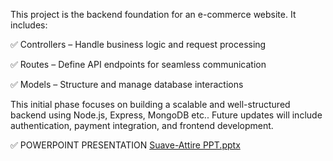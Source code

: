 This project is the backend foundation for an e-commerce website. It includes:

✅ Controllers – Handle business logic and request processing

✅ Routes – Define API endpoints for seamless communication

✅ Models – Structure and manage database interactions

This initial phase focuses on building a scalable and well-structured backend using Node.js, Express, MongoDB etc.. Future updates will include authentication, payment integration, and frontend development.

✅ POWERPOINT PRESENTATION 
[Suave-Attire PPT.pptx](https://github.com/user-attachments/files/19103212/Suave-Attire.PPT.pptx)

